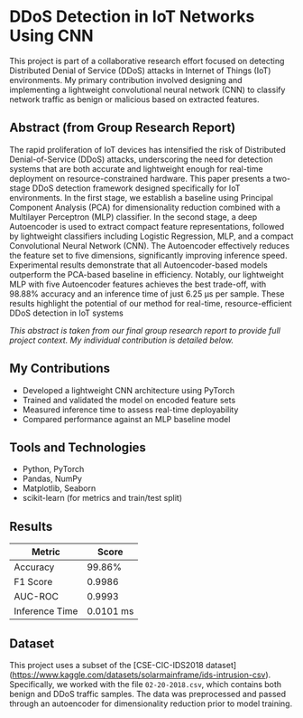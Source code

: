 # DDoS Detection in IoT Networks Using CNN

This project is part of a collaborative research effort focused on detecting Distributed Denial of Service (DDoS) attacks in Internet of Things (IoT) environments. My primary contribution involved designing and implementing a lightweight convolutional neural network (CNN) to classify network traffic as benign or malicious based on extracted features.

## Abstract (from Group Research Report)

The rapid proliferation of IoT devices has intensified the risk of Distributed Denial-of-Service (DDoS) attacks, underscoring the need for detection systems that are both accurate and lightweight enough for real-time deployment on resource-constrained hardware. This paper presents a two-stage DDoS detection framework designed specifically for IoT environments. In the first stage, we establish a baseline using Principal Component Analysis (PCA) for dimensionality reduction combined with a Multilayer Perceptron (MLP) classifier. In the second stage, a deep Autoencoder is used to extract compact feature representations, followed by lightweight classifiers including Logistic Regression, MLP, and a compact Convolutional Neural Network (CNN). The Autoencoder effectively reduces the feature set to five dimensions, significantly improving inference speed. Experimental results demonstrate that all Autoencoder-based models outperform the PCA-based baseline in efficiency. Notably, our lightweight MLP with five Autoencoder features achieves the best trade-off, with 98.88% accuracy and an inference time of just 6.25 μs per sample. These results highlight the potential of our method for real-time, resource-efficient DDoS detection in IoT systems

*This abstract is taken from our final group research report to provide full project context. My individual contribution is detailed below.*

## My Contributions

- Developed a lightweight CNN architecture using PyTorch
- Trained and validated the model on encoded feature sets
- Measured inference time to assess real-time deployability
- Compared performance against an MLP baseline model

## Tools and Technologies

- Python, PyTorch
- Pandas, NumPy
- Matplotlib, Seaborn
- scikit-learn (for metrics and train/test split)

## Results

| Metric       | Score   |
|--------------|---------|
| Accuracy     | 99.86%  |
| F1 Score     | 0.9986  |
| AUC-ROC      | 0.9993  |
| Inference Time | 0.0101 ms |

## Dataset

This project uses a subset of the [CSE-CIC-IDS2018 dataset] (https://www.kaggle.com/datasets/solarmainframe/ids-intrusion-csv). Specifically, we worked with the file `02-20-2018.csv`, which contains both benign and DDoS traffic samples. The data was preprocessed and passed through an autoencoder for dimensionality reduction prior to model training.
